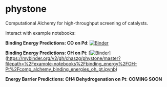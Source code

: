 # phystone
Computational Alchemy for high-throughput screening of catalysts.

Interact with example notebooks:

**Binding Energy Predictions: CO on Pd**: [![Binder](http://mybinder.org/badge_logo.svg)](https://mybinder.org/v2/gh/chaszg/phystone/master?filepath=%2Fexample-notebooks%2Fbinding_energy%2FCO-Pd%2Fcomp_alchemy_binding_energies_co_pd.ipynb)

**Binding Energy Predictions: OH on Pt**: [![Binder](http://mybinder.org/badge_logo.svg)]
(https://mybinder.org/v2/gh/chaszg/phystone/master?filepath=%2Fexample-notebooks%2Fbinding_energy%2FOH-Pt%2Fcomp_alchemy_binding_energies_oh_pt.ipynb)

**Energy Barrier Predictions: CH4 Dehydrogenation on Pt**: **COMING SOON**
